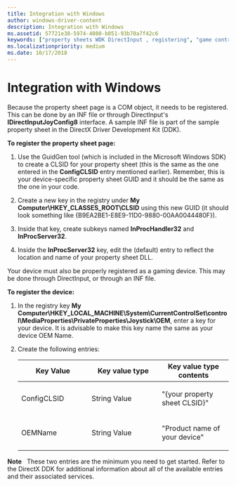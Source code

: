 ```yaml
---
title: Integration with Windows
author: windows-driver-content
description: Integration with Windows
ms.assetid: 57721e38-5974-4080-b051-93b78a7f42c6
keywords: ["property sheets WDK DirectInput , registering", "game controllers WDK DirectInput , registrations", "control panels WDK DirectInput , registrations", "property sheets WDK DirectInput , Windows integration", "game controllers WDK DirectInput , Windows integration", "control panels WDK DirectInput , Windows integration", "Windows integration WDK DirectInput control panel", "registering property sheets", "registering devices for DirectInput control panel"]
ms.localizationpriority: medium
ms.date: 10/17/2018
---
```


# Integration with Windows





Because the property sheet page is a COM object, it needs to be registered. This can be done by an INF file or through DirectInput's **IDirectInputJoyConfig8** interface. A sample INF file is part of the sample property sheet in the DirectX Driver Development Kit (DDK).

**To register the property sheet page:**

1.  Use the GuidGen tool (which is included in the Microsoft Windows SDK) to create a CLSID for your property sheet (this is the same as the one entered in the **ConfigCLSID** entry mentioned earlier). Remember, this is your device-specific property sheet GUID and it should be the same as the one in your code.

2.  Create a new key in the registry under **My Computer\\HKEY\_CLASSES\_ROOT\\CLSID** using this new GUID (it should look something like {B9EA2BE1-E8E9-11D0-9880-00AA0044480F}).

3.  Inside that key, create subkeys named **InProcHandler32** and **InProcServer32**.

4.  Inside the **InProcServer32** key, edit the (default) entry to reflect the location and name of your property sheet DLL.

Your device must also be properly registered as a gaming device. This may be done through DirectInput, or through an INF file.

**To register the device:**

1.  In the registry key **My Computer\\HKEY\_LOCAL\_MACHINE\\System\\CurrentControlSet\\control\\MediaProperties\\PrivateProperties\\Joystick\\OEM**, enter a key for your device. It is advisable to make this key name the same as your device OEM Name.

2.  Create the following entries:

    <table>
    <colgroup>
    <col width="33%" />
    <col width="33%" />
    <col width="33%" />
    </colgroup>
    <thead>
    <tr class="header">
    <th>Key Value</th>
    <th>Key value type</th>
    <th>Key value type contents</th>
    </tr>
    </thead>
    <tbody>
    <tr class="odd">
    <td><p>ConfigCLSID</p></td>
    <td><p>String Value</p></td>
    <td><p>&quot;{your property sheet CLSID}&quot;</p></td>
    </tr>
    <tr class="even">
    <td><p>OEMName</p></td>
    <td><p>String Value</p></td>
    <td><p>&quot;Product name of your device&quot;</p></td>
    </tr>
    </tbody>
    </table>

     

**Note**   These two entries are the minimum you need to get started. Refer to the DirectX DDK for additional information about all of the available entries and their associated services.

 

 

 




